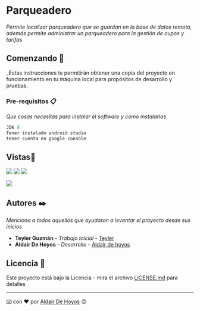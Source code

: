 # Parqueadero

_Permite localizar parqueadero que se guardan en la base de datos remota, además permite administrar un parqueadero para la gestión de cupos y tarifas_

## Comenzando 🚀

_Estas instrucciones te permitirán obtener una copia del proyecto en funcionamiento en tu máquina local para propósitos de desarrollo y pruebas.


### Pre-requisitos 📋

_Que cosas necesitas para instalar el software y como instalarlas_

```java
JDK 8
Tener instalado android studio
tener cuenta en google console
```

## Vistas📖

![](C:\Users\dehoyos\Documents\AndroidProjects\Parqueadero\app\recursos\1.png) ![](C:\Users\dehoyos\Documents\AndroidProjects\Parqueadero\app\recursos\2.png) ![](C:\Users\dehoyos\Documents\AndroidProjects\Parqueadero\app\recursos\3.png) 

![](C:\Users\dehoyos\Documents\AndroidProjects\Parqueadero\app\recursos\4.png) 

## Autores ✒️

_Menciona a todos aquellos que ayudaron a levantar el proyecto desde sus inicios_

* **Teyler Guzmán** - *Trabajo Inicial* - [Teyler](https://github.com/teyler1994)
* **Aldair De Hoyos** - *Desarrollo* - [Aldair de hoyos ](https://github.com/dehoyos9804)

## Licencia 📄

Este proyecto está bajo la Licencia  - mira el archivo [LICENSE.md](https://opensource.org/licenses/MIT) para detalles



---
⌨️ con ❤️ por [Aldair De Hoyos](https://github.com/dehoyos9804) 😊
